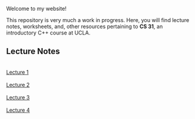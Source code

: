 Welcome to my website!

This repository is very much a work in progress. Here, you will find lecture notes, worksheets, and, other resources pertaining to **CS 31**, an introductory C++ course at UCLA.

## Lecture Notes
<br>[Lecture 1](./lecture1.html)</br>
<br>[Lecture 2](./lecture2.html)</br>
<br>[Lecture 3](./lecture3.html)</br>
<br>[Lecture 4](./lecture4.html)</br>


